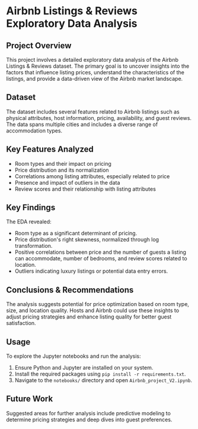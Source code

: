 # Airbnb Listings & Reviews Exploratory Data Analysis

## Project Overview
This project involves a detailed exploratory data analysis of the Airbnb Listings & Reviews dataset. The primary goal is to uncover insights into the factors that influence listing prices, understand the characteristics of the listings, and provide a data-driven view of the Airbnb market landscape.

## Dataset
The dataset includes several features related to Airbnb listings such as physical attributes, host information, pricing, availability, and guest reviews. The data spans multiple cities and includes a diverse range of accommodation types.

## Key Features Analyzed
- Room types and their impact on pricing
- Price distribution and its normalization
- Correlations among listing attributes, especially related to price
- Presence and impact of outliers in the data
- Review scores and their relationship with listing attributes


## Key Findings
The EDA revealed:
- Room type as a significant determinant of pricing.
- Price distribution's right skewness, normalized through log transformation.
- Positive correlations between price and the number of guests a listing can accommodate, number of bedrooms, and review scores related to location.
- Outliers indicating luxury listings or potential data entry errors.

## Conclusions & Recommendations
The analysis suggests potential for price optimization based on room type, size, and location quality. Hosts and Airbnb could use these insights to adjust pricing strategies and enhance listing quality for better guest satisfaction.

## Usage
To explore the Jupyter notebooks and run the analysis:
1. Ensure Python and Jupyter are installed on your system.
2. Install the required packages using `pip install -r requirements.txt`.
3. Navigate to the `notebooks/` directory and open `Airbnb_project_V2.ipynb`.

## Future Work
Suggested areas for further analysis include predictive modeling to determine pricing strategies and deep dives into guest preferences.
